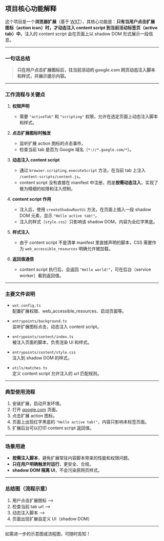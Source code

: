 ## 项目核心功能解释

这个项目是一个**浏览器扩展**（基于 [WXT](https://wxt.dev/)），其核心功能是：**只有当用户点击扩展图标（action icon）时，才动态注入 content script 到当前活动标签页（active tab）中**。注入的 content script 会在页面上以 shadow DOM 形式展示一段信息。

---

### 一句话总结

> **只在用户点击扩展图标后，往当前活动的 google.com 网页动态注入脚本和样式，并展示提示内容。**

---

### 工作流程与关键点

1. **权限声明**

   - 需要 `"activeTab"` 和 `"scripting"` 权限，允许在选定页面上动态注入脚本和样式。

2. **点击扩展图标时触发**

   - 监听扩展 action 图标的点击事件。
   - 检查当前 tab 是否为 Google 域名（`*://*.google.com/*`）。

3. **动态注入 content script**

   - 通过 `browser.scripting.executeScript` 方法，在当前 tab 上注入 `/content-scripts/content.js`。
   - content script 没有直接在 manifest 中注册，而是**按需动态注入**，实现了极为精细的权限和注入控制。

4. **content script 作用**

   - 注入后，使用 `createShadowRootUi` 方法，在页面上插入一段 shadow DOM 元素，显示 `"Hello active tab!"`。
   - 注入的样式（`style.css`）只影响该 shadow DOM，内容为全红字黑底。

5. **样式注入**

   - 由于 content script 不是清单 manifest 里直接声明的脚本，CSS 需要作为 `web_accessible_resources` 明确允许被加载。

6. **返回值通信**
   - content script 执行后，会返回 `"Hello world!"`，可在后台（service worker）看到返回值。

---

### 主要文件说明

- `wxt.config.ts`  
  配置扩展权限、web_accessible_resources、启动页面等。

- `entrypoints/background.ts`  
  监听扩展图标点击，动态注入 content script。

- `entrypoints/content/index.ts`  
  被注入页面的脚本，负责渲染 UI 和样式。

- `entrypoints/content/style.css`  
  注入到 shadow DOM 的样式。

- `utils/matches.ts`  
  定义 content script 允许注入的 url 匹配规则。

---

### 典型使用流程

1. 安装扩展，启动开发环境。
2. 打开 [google.com](https://google.com) 页面。
3. 点击扩展 action 图标。
4. 页面上出现红字黑底的 `"Hello active tab!"`，内容只影响本标签页面。
5. 扩展后台可以打印 content script 返回值。

---

### 场景用途

- **按需注入脚本**，避免扩展常驻内容脚本带来的性能和权限问题。
- **只在用户明确触发时运行**，更安全、合规。
- **shadow DOM 隔离 UI**，不会污染原网页样式。

---

### 总结图（流程示意）

1. 用户点击扩展图标 ⟶
2. 检查当前 tab url ⟶
3. 动态注入脚本 ⟶
4. 页面出现扩展自定义 UI（shadow DOM）

---

如需进一步的示意图或流程图，可随时告知！
